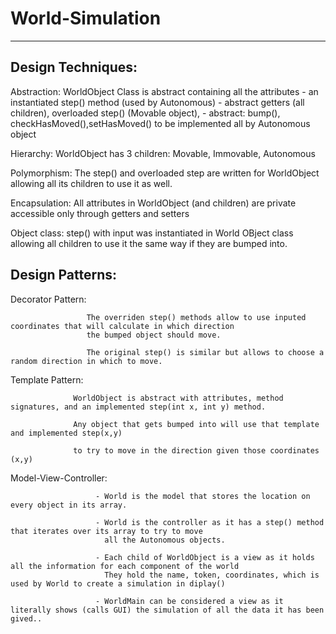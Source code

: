 # World-Simulation
________________________________________________________________________

Design Techniques:
------------------
Abstraction: WorldObject Class is abstract containing all the attributes
             - an instantiated step() method (used by Autonomous)
             - abstract getters (all children), overloaded step() (Movable object),
             - abstract: bump(), checkHasMoved(),setHasMoved() to be implemented all by Autonomous object

Hierarchy: WorldObject has 3 children: Movable, Immovable, Autonomous

Polymorphism: The step() and overloaded step are written for WorldObject allowing all its children to use it as well.
              
Encapsulation: All attributes in WorldObject (and children) are private accessible only through getters and setters 

Object class: step() with input was instantiated in World OBject class allowing all children to use it the same way 
              if they are bumped into.

Design Patterns:
----------------

Decorator Pattern:   

                     The overriden step() methods allow to use inputed coordinates that will calculate in which direction
                     the bumped object should move.
                     
                     The original step() is similar but allows to choose a random direction in which to move.

Template Pattern: 

                  WorldObject is abstract with attributes, method signatures, and an implemented step(int x, int y) method.
                  
                  Any object that gets bumped into will use that template and implemented step(x,y)
                  
                  to try to move in the direction given those coordinates (x,y)
                  
Model-View-Controller: 

                       - World is the model that stores the location on every object in its array.
                       
                       - World is the controller as it has a step() method that iterates over its array to try to move
                         all the Autonomous objects.
                         
                       - Each child of WorldObject is a view as it holds all the information for each component of the world
                         They hold the name, token, coordinates, which is used by World to create a simulation in diplay()
                         
                       - WorldMain can be considered a view as it literally shows (calls GUI) the simulation of all the data it has been gived..
                       
